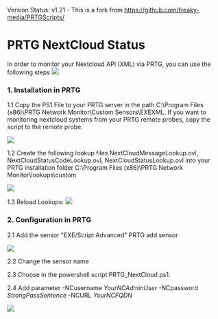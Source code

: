 

Version Status: v1.21 - This is a fork from https://github.com/freaky-media/PRTGScripts/

# PRTG NextCloud Status
In order to monitor your Nextcloud API (XML) via PRTG, you can use the following steps
![](https://github.com/flostyen/PRTGScripts/blob/master/PRTG-NextCloud-Status/PRTG_NextCloud-API-XML_prtg-screenshot.png)

### 1. Installation in PRTG

1.1 Copy the PS1 File to your PRTG server in the path C:\Program Files (x86)\PRTG Network Monitor\Custom Sensors\EXEXML. If you want to monitoring nextcloud systems from your PRTG remote probes, copy the script to the remote probe.

![](https://github.com/flostyen/PRTGScripts/blob/master/PRTG-NextCloud-Status/PRTG_NextCloud-API-XML_ps-file.png)

1.2 Create the following lookup files NextCloudMessageLookup.ovl, NextCloudStatusCodeLookup.ovl, NextCloudStatusLookup.ovl into your PRTG installation folder C:\Program Files (x86)\PRTG Network Monitor\lookups\custom

![](https://github.com/flostyen/PRTGScripts/blob/master/PRTG-NextCloud-Status/PRTG_NextCloud-API-XML_lookup-files.png)

1.3 Reload Lookups:
![](https://github.com/flostyen/PRTGScripts/blob/master/PRTG-NextCloud-Status/PRTG_NextCloud-API-XML_reload-lookups.png)

### 2. Configuration in PRTG

2.1 Add the sensor "EXE/Script Advanced" PRTG add sensor 

![](https://github.com/flostyen/PRTGScripts/blob/master/PRTG-NextCloud-Status/PRTG_NextCloud-API-XML_sensor-create.png)

2.2 Change the sensor name

2.3 Choose in the powershell script PRTG_NextCloud.ps1.

2.4 Add parameter -NCusername *YourNCAdminUser* -NCpassword *StrongPassSentence* -NCURL *YourNCFQDN*

![](https://github.com/flostyen/PRTGScripts/blob/master/PRTG-NextCloud-Status/PRTG_NextCloud-API-XML_sensor-cfg.png)
